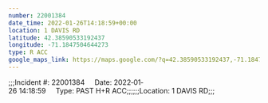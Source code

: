 ```yaml
---
number: 22001384
date_time: 2022-01-26T14:18:59+00:00
location: 1 DAVIS RD
latitude: 42.38590533192437
longitude: -71.1847504644273
type: R ACC
google_maps_link: https://maps.google.com/?q=42.38590533192437,-71.1847504644273
---
```


;;;Incident #: 22001384     Date: 2022‐01‐26 14:18:59     Type: PAST H+R ACC;;;;;;Location: 1 DAVIS RD;;;
